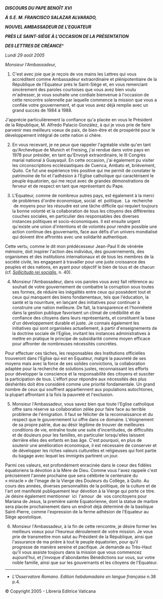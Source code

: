 ***DISCOURS DU PAPE BENOÎT XVI***

***À S.E. M. FRANCISCO SALAZAR ALVARADO,***

***NOUVEL AMBASSADEUR DE L'EQUATEUR***

***PRÈS LE SAINT-SIÈGE À L'OCCASION DE LA PRÉSENTATION***

***DES LETTRES DE CRÉANCE****

*Lundi* *29 août 2005*

*Monsieur l'Ambassadeur,*

1. C'est avec joie que je reçois de vos mains les Lettres qui vous accréditent comme Ambassadeur extraordinaire et plénipotentiaire de la République de l'Equateur près le Saint-Siège et, en vous remerciant sincèrement des paroles courtoises que vous avez bien voulu m'adresser, je vous souhaite une cordiale bienvenue à l'occasion de cette rencontre solennelle par laquelle commence la mission que vous a confiée votre gouvernement, et que vous avez déjà remplie avec un grand succès de 1984 à 1988.

J'apprécie particulièrement la confiance qu'a placée en vous le Président de la République, M. Alfredo Palacio González, à qui je vous prie de faire parvenir mes meilleurs voeux de paix, de bien-être et de prospérité pour le développement intégral de cette nation si chère.

2. En vous recevant, je ne peux que rappeler l'agréable visite qu'en tant qu'Archevêque de Munich et Freising, j'ai rendue dans votre pays en 1978 pour présider, en tant qu'Envoyé extraordinaire, le III Congrès marial national à Guayaquil. En cette occasion, j'ai également pu visiter les circonscriptions ecclésiastiques de Cuenca, Ambato et, brièvement, Quito. Ce fut une expérience très positive qui me permit de constater le patrimoine de foi et l'adhésion à l'Eglise catholique qui caractérisent le peuple équatorien, qui me reçut avec de grandes démonstrations de ferveur et de respect en tant que représentant du Pape.

3. L'Equateur, comme de nombreux autres pays, est également à la merci de problèmes d'ordre économique, social  et  politique.  La  recherche  de moyens pour les résoudre est une tâche difficile qui requiert toujours la bonne volonté et la collaboration de tous les citoyens des différentes couches sociales, en particulier des responsables des diverses instances politiques et socio-économiques. Il est ensuite urgent qu'existe une union d'intentions et de volontés pour rendre possible une action continue des gouvernants, face aux défis d'un univers mondialisé qui doivent être affrontés avec une solidarité authentique.

Cette vertu, comme le dit mon prédécesseur Jean-Paul II de vénérée mémoire, doit inspirer l'action des individus, des gouvernements, des organismes et des institutions internationaux et de tous les membres de la société civile, les engageant à travailler pour une juste croissance des peuples et des nations, en ayant pour objectif le bien de tous et de chacun (cf. *[Sollicitudo rei socialis](http://www.vatican.va/edocs/FRA0079/_INDEX.HTM)*, n. 40).

4. Monsieur l'Ambassadeur, dans vos paroles vous avez fait référence au souhait de votre gouvernement de combattre la corruption sous toutes ses formes, de réduire les inégalités entre ceux qui possèdent tout et ceux qui manquent des biens fondamentaux, tels que l'éducation, la santé et la nourriture, en lançant des initiatives pour continuer à construire une nation meilleure. De fait, la transparence et l'honnêteté dans la gestion publique favorisent un climat de crédibilité et de confiance des citoyens dans leurs représentants, et constituent la base d'un développement durable et juste. Je connais également les initiatives qui sont organisées actuellement, à partir d'enseignements de la doctrine sociale de l'Eglise, invitant les instances administratives à mettre en pratique le principe de subsidiarité comme moyen efficace pour affronter de nombreuses nécessités concrètes.

Pour effectuer ces tâches, les responsables des Institutions officielles trouveront dans l'Eglise qui est en Equateur, malgré la pauvreté de ses moyens mais avec la force de ses solides convictions, la collaboration adaptée pour la recherche de solutions justes, reconnaissant les efforts pour développer la conscience et la responsabilité des citoyens et susciter la participation de tous. L'effort pour répondre aux nécessités des plus déshérités doit être considéré comme une priorité fondamentale. Un grand nombre de ceux qui souffrent appartiennent aux populations autochtones, la plupart affrontant à la fois la pauvreté et l'exclusion.

5. Monsieur l'Ambassadeur, vous savez bien que toute l'Eglise catholique offre sans réserve sa collaboration zélée pour faire face au terrible problème de l'émigration. Il faut se féliciter de la reconnaissance et du respect que le gouvernement lui offre dans ce domaine. L'éloignement de sa propre patrie, due au désir légitime de trouver de meilleures conditions de vie, entraîne toute une suite d'incertitudes, de difficultés et de douleurs pour les familles, en particulier lorsqu'elles laissent derrière elles des enfants en bas âge. C'est pourquoi, en plus de soutenir une amélioration économique, il est nécessaire de conserver et de développer les riches valeurs culturelles et religieuses qui font partie du bagage avec lequel les immigrés partirent un jour.

Parmi ces valeurs, est profondément enracinée dans le coeur des fidèles équatoriens la dévotion à la Mère de Dieu. Comme vous l'avez rappelé c'est précisément l'année prochaine que sera célébrée le centenaire du « miracle » de l'image de la Vierge des Douleurs du Collège, à Quito. Au cours des années, diverses personnalités de la politique, de la culture et de l'art ont manifesté publiquement leur dévotion à la Vierge qui porte ce titre. Je désire également mentionner  ici  l'amour  de  vos concitoyens pour Mariana de Jesus, la première sainte Equatorienne, dont la statue de marbre sera placée prochainement dans un endroit déjà déterminé de la basilique Saint-Pierre, comme l'expression de la ferme adhésion de l'Equateur au Siège apostolique.

6. Monsieur l'Ambassadeur, à la fin de cette rencontre, je désire former les meilleurs voeux pour l'heureux déroulement de votre mission. Je vous prie de transmettre mon salut au Président de la République, ainsi que l'assurance de ma prière à tout le peuple équatorien, pour qu'il progresse de manière sereine et pacifique. Je demande au Très-Haut qu'il vous assiste toujours dans la mission que vous commencez aujourd'hui, et j'invoque d'abondantes Bénédictions sur vous, sur votre noble famille, ainsi que sur les gouvernants et les citoyens de l'Equateur.

* * *

* *L'Osservatore Romano. Edition hebdomadaire en langue française* n.38 p.4.

© Copyright 2005 - Libreria Editrice Vaticana
